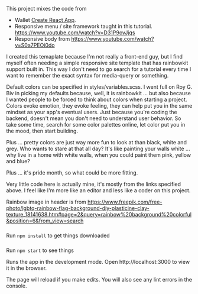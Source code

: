 This project mixes the code from 
 - Wallet [Create React App](https://github.com/facebook/create-react-app). 
 - Responsive menu / site framework taught in this tutorial. https://www.youtube.com/watch?v=D31P9ovJjqs
 - Responsive body from https://www.youtube.com/watch?v=S0a7PEOi0do
    
I created this temaplate because I'm not really a front-end guy, but I find myself often needing 
a simple responsive site template that has rainbowkit support built in. This way I don't need to go
search for a tutorial every time I want to remember the exact syntax for media-query or something. 

Default colors can be specified in styles/variables.scss. I went full on Roy G. Biv in picking 
my defaults because, well, it is rainbowkit ... but also because I wanted people to be forced to think 
about colors when starting a project. Colors evoke emotion, they evoke feeling, they can help put 
you in the same mindset as your app's eventual users. Just because you're coding the backend, 
doesn't mean you don't need to understand user behavior. So take some time, search for some
color palettes online, let color put you in the mood, then start building.

Plus ... pretty colors are just way more fun to look at than black, white and grey. Who wants
to stare at that all day? It's like painting your walls white ... why live in a home with white
walls, when you could paint them pink, yellow and blue?

Plus ... it's pride month, so what could be more fitting.

Very little code here is actually mine, it's mostly from the links specified above. I feel like
I'm more like an editor and less like a coder on this project.

Rainbow image in header is from
https://www.freepik.com/free-photo/lgbtq-rainbow-flag-background-diy-plasticine-clay-texture_18141638.htm#page=2&query=rainbow%20background%20colorful&position=6&from_view=search

### 
Run `npm install` to get things downloaded

### 
Run `npm start` to see things

Runs the app in the development mode.
Open http://localhost:3000 to view it in the browser.

The page will reload if you make edits.
You will also see any lint errors in the console.
